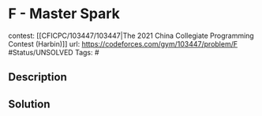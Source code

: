 # F - Master Spark

contest: [[CFICPC/103447/103447|The 2021 China Collegiate Programming Contest (Harbin)]]
url: https://codeforces.com/gym/103447/problem/F
#Status/UNSOLVED
Tags: #

## Description

## Solution

